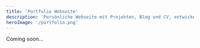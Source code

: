 ```yaml
---
title: 'Portfolio Webseite'
description: 'Persönliche Webseite mit Projekten, Blog und CV, entwickelt mit dem Webframework Astro'
heroImage: '/portfolio.png'
---
```


Coming soon...
